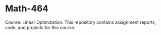 # Math-464
Course: Linear Optimization. This repository contains assignment reports, code, and projects for this course.
